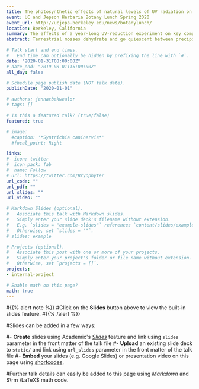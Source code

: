 ```yaml
---
title: The photosynthetic effects of natural levels of UV radiation on Mojave Desert mosses
event: UC and Jepson Herbaria Botany Lunch Spring 2020
event_url: http://ucjeps.berkeley.edu/news/botanylunch/
location: Berkeley, California
summary: The effects of a year-long UV-reduction experiment on key components of photosynthesis in natural populations of *Syntrichia caninervis*.
abstract: Terrestrial mosses dehydrate and go quiescent between precipitation events. Although many mosses are found in cool, low light environments, a number are abundant in drylands. We investigated the effects of ultraviolet (UV) radiation on the desert moss *Syntrichia caninervis*. This species is highly desiccation tolerant; it can lose almost all of its cellular water and recover after rehydration. In nature, desert mosses not only have to withstand the damage of desiccation itself but must also be able to recover from any damage incurred while dry, or have adequate mechanisms for injury prevention. They have no ability for active repair when quiescent and face risk of damage to sensitive molecules, including DNA, which absorbs UV wavelengths. We used chlorophyll fluorescence and high performance liquid chromatrography (HPLC) in a field experiment to better understand the role of UV on photosynthesis and the dimensions of UV tolerance in *S. caninervis*. 

# Talk start and end times.
#   End time can optionally be hidden by prefixing the line with `#`.
date: "2020-01-31T08:00:00Z"
# date_end: "2019-08-01T15:00:00Z"
all_day: false

# Schedule page publish date (NOT talk date).
publishDate: "2020-01-01"

# authors: jennatbekwealor
# tags: []

# Is this a featured talk? (true/false)
featured: true

# image:
  #caption: '*Syntrichia caninervis*'
  #focal_point: Right

links:
#- icon: twitter
#  icon_pack: fab
#  name: Follow
# url: https://twitter.com/Bryophyter
url_code: ""
url_pdf: ""
url_slides: ""
url_video: ""

# Markdown Slides (optional).
#   Associate this talk with Markdown slides.
#   Simply enter your slide deck's filename without extension.
#   E.g. `slides = "example-slides"` references `content/slides/example-slides.md`.
#   Otherwise, set `slides = ""`.
# slides: example

# Projects (optional).
#   Associate this post with one or more of your projects.
#   Simply enter your project's folder or file name without extension.
#   Otherwise, set `projects = []`.
projects:
- internal-project

# Enable math on this page?
math: true
---
```


#{{% alert note %}}
#Click on the **Slides** button above to view the built-in slides feature.
#{{% /alert %}}

#Slides can be added in a few ways:

#- **Create** slides using Academic's [*Slides*](https://sourcethemes.com/academic/docs/managing-content/#create-slides) feature and link using `slides` parameter in the front matter of the talk file
#- **Upload** an existing slide deck to `static/` and link using `url_slides` parameter in the front matter of the talk file
#- **Embed** your slides (e.g. Google Slides) or presentation video on this page using [shortcodes](https://sourcethemes.com/academic/docs/writing-markdown-latex/).

#Further talk details can easily be added to this page using *Markdown* and $\rm \LaTeX$ math code.
